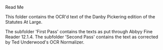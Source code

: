 Read Me

This folder contains the OCR'd text of the Danby Pickering edition of the Statutes At Large.

The subfolder 'First Pass' contains the texts as put through Abbyy Fine Reader 12.1.4.
The subfolder 'Second Pass' contains the text as corrected by Ted Underwood's OCR Normalizer.
